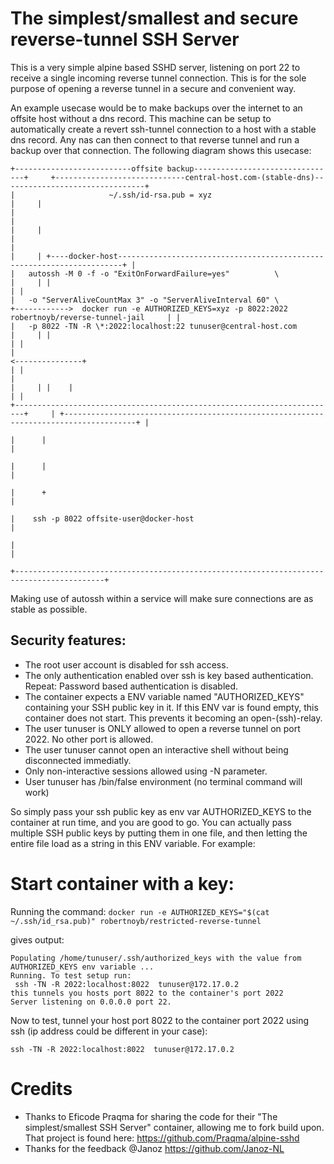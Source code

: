 # The simplest/smallest and secure reverse-tunnel SSH Server
This is a very simple alpine based SSHD server, listening on port 22 to receive a single incoming reverse tunnel connection. This is for the sole purpose of opening a reverse tunnel in a secure and convenient way.

An example usecase would be to make backups over the internet to an offsite host without a dns record. This machine can be setup to automatically create a revert ssh-tunnel connection to a host with a stable dns record. Any nas can then connect to that reverse tunnel and run a backup over that connection. The following diagram shows this usecase: 
```
+--------------------------offsite backup--------------------------------+     +-----------------------------central-host.com-(stable-dns)--------------------------------+
|                     ~/.ssh/id-rsa.pub = xyz                            |     |                                                                                          |
|                                                                        |     |                                                                                          |
|                                                                        |     | +----docker-host-----------------------------------------------------------------------+ |
|   autossh -M 0 -f -o "ExitOnForwardFailure=yes"          \             |     | |                                                                                      | |
|   -o "ServerAliveCountMax 3" -o "ServerAliveInterval 60" \          +------------>  docker run -e AUTHORIZED_KEYS=xyz -p 8022:2022 robertnoyb/reverse-tunnel-jail     | |
|   -p 8022 -TN -R \*:2022:localhost:22 tunuser@central-host.com         |     | |                                                                                      | |
|                                                                     <---------------+                                                                                 | |
|                                                                        |     | |    |                                                                                 | |
+------------------------------------------------------------------------+     | +--------------------------------------------------------------------------------------+ |
                                                                               |      |                                                                                   |
                                                                               |      |                                                                                   |
                                                                               |      +                                                                                   |
                                                                               |    ssh -p 8022 offsite-user@docker-host                                                  |
                                                                               |                                                                                          |
                                                                               +------------------------------------------------------------------------------------------+

```

Making use of autossh within a service will make sure connections are as stable as possible.


## Security features:
* The root user account is disabled for ssh access.
* The only authentication enabled over ssh is key based authentication. Repeat: Password based authentication is disabled.
* The container expects a ENV variable named "AUTHORIZED_KEYS" containing your SSH public key in it. If this ENV var is found empty, this container does not start. This prevents it becoming an open-(ssh)-relay. 
* The user tunuser is ONLY allowed to open a reverse tunnel on port 2022. No other port is allowed.
* The user tunuser cannot open an interactive shell without being disconnected immediatly. 
* Only non-interactive sessions allowed using -N parameter.
* User tunuser has /bin/false environment (no terminal command will work)

So simply pass your ssh public key as env var AUTHORIZED_KEYS to the container at run time, and you are good to go. You can actually pass multiple SSH public keys by putting them in one file, and then letting the entire file load as a string in this ENV variable. For example:

# Start container with a key: 
Running the command:
```docker run -e AUTHORIZED_KEYS="$(cat ~/.ssh/id_rsa.pub)" robertnoyb/restricted-reverse-tunnel```

gives output:
```
Populating /home/tunuser/.ssh/authorized_keys with the value from AUTHORIZED_KEYS env variable ...
Running. To test setup run:
 ssh -TN -R 2022:localhost:8022  tunuser@172.17.0.2
this tunnels you hosts port 8022 to the container's port 2022
Server listening on 0.0.0.0 port 22.

```

Now to test, tunnel your host port 8022 to the container port 2022 using ssh (ip address could be different in your case):
```
ssh -TN -R 2022:localhost:8022  tunuser@172.17.0.2
```

# Credits
* Thanks to Eficode Praqma for sharing the code for their "The simplest/smallest SSH Server" container, allowing me to fork build upon. That project is found here: https://github.com/Praqma/alpine-sshd
* Thanks for the feedback @Janoz https://github.com/Janoz-NL